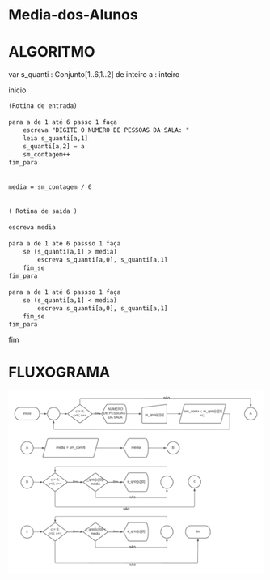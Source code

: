 # Media-dos-Alunos

# ALGORITMO

var
	s_quanti : Conjunto[1..6,1..2] de inteiro
	a : inteiro

inicio 

	(Rotina de entrada)

	para a de 1 até 6 passo 1 faça
		escreva "DIGITE O NUMERO DE PESSOAS DA SALA: " 
		leia s_quanti[a,1]
		s_quanti[a,2] = a
		sm_contagem++
	fim_para

	
	media = sm_contagem / 6
	

	( Rotina de saida )

	escreva media
	
	para a de 1 até 6 passso 1 faça
		se (s_quanti[a,1] > media)
			escreva s_quanti[a,0], s_quanti[a,1]
		fim_se
	fim_para

	para a de 1 até 6 passso 1 faça
		se (s_quanti[a,1] < media)
			escreva s_quanti[a,0], s_quanti[a,1]
		fim_se
	fim_para
  
fim

# FLUXOGRAMA

![Fluxograma Media](https://github.com/GuilhermePerassi/Media-dos-Alunos/blob/b9399d6d64bfd95e092fe57e6297c6e5e277bcc2/Fluxograma%20Media.png)
